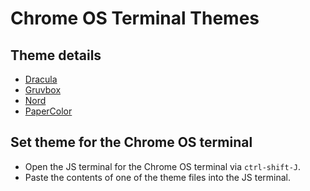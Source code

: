 # Chrome OS Terminal Themes

## Theme details

- [Dracula](https://github.com/dracula/dracula-theme)
- [Gruvbox](https://github.com/gruvbox-community)
- [Nord](https://www.nordtheme.com/)
- [PaperColor](https://github.com/NLKNguyen/papercolor-theme)

## Set theme for the Chrome OS terminal

- Open the JS terminal for the Chrome OS terminal via `ctrl-shift-J`.
- Paste the contents of one of the theme files into the JS terminal.
